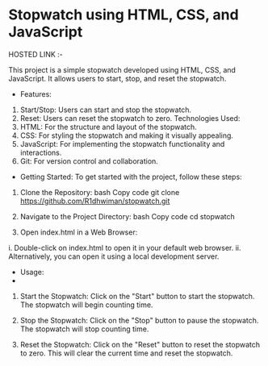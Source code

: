 # Stopwatch using HTML, CSS, and JavaScript
HOSTED LINK :- 

This project is a simple stopwatch developed using HTML, CSS, and JavaScript. It allows users to start, stop, and reset the stopwatch.

*  Features:
1.  Start/Stop: Users can start and stop the stopwatch.
2.  Reset: Users can reset the stopwatch to zero.
Technologies Used:
1.  HTML: For the structure and layout of the stopwatch.
2.  CSS: For styling the stopwatch and making it visually appealing.
3.  JavaScript: For implementing the stopwatch functionality and interactions.
4.  Git: For version control and collaboration.

*  Getting Started:
To get started with the project, follow these steps:

1.  Clone the Repository:
bash
Copy code
git clone https://github.com/R1dhwiman/stopwatch.git

2.  Navigate to the Project Directory:
bash
Copy code
cd stopwatch

3.  Open index.html in a Web Browser:

i.  Double-click on index.html to open it in your default web browser.
ii.  Alternatively, you can open it using a local development server.

*  Usage:
*  
1.  Start the Stopwatch:
  Click on the "Start" button to start the stopwatch.
  The stopwatch will begin counting time.

2.  Stop the Stopwatch:
  Click on the "Stop" button to pause the stopwatch.
  The stopwatch will stop counting time.

3.  Reset the Stopwatch:
  Click on the "Reset" button to reset the stopwatch to zero.
  This will clear the current time and reset the stopwatch.
